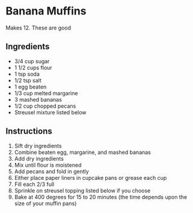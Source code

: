 # Banana Muffins

Makes 12. These are good

## Ingredients

- 3/4 cup sugar
- 1 1/2 cups flour
- 1 tsp soda
- 1/2 tsp salt
- 1 egg beaten
- 1/3 cup melted margarine
- 3 mashed bananas
- 1/2 cup chopped pecans
- Streusel mixture listed below

## Instructions

1. Sift dry ingredients
2. Combine beaten egg, margarine, and mashed bananas
3. Add dry ingredients
4. Mix until flour is moistened
5. Add pecans and fold in gently
6. Either place paper liners in cupcake pans or grease each cup
7. Fill each 2/3 full
8. Sprinkle on streusel topping listed below if you choose
9. Bake at 400 degrees for 15 to 20 minutes (the time depends upon the size of your muffin pans)
